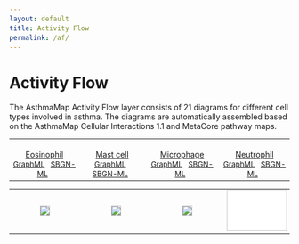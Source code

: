 ```yaml
---
layout: default
title: Activity Flow
permalink: /af/
---
```


# Activity Flow

The AsthmaMap Activity Flow layer consists of 21 diagrams for different cell types involved in asthma. The diagrams are automatically assembled based on the AsthmaMap Cellular Interactions 1.1 and MetaCore pathway maps.

<table>
    <tr valign="bottom">
      <td style="width: 225px;" align="center"> <a href="/glycolysis/"><br />Eosinophil</a> <br /> <font size="2"> 
<a href="/af/eosinophil.graphml" target="_blank">GraphML</a> &nbsp;
<a href="/af/eosinophil.sbgn" target="_blank">SBGN-ML</a> &nbsp;
</font> </td>
      <td style="width: 225px;" align="center"> <a href="/eicosanoids/"><br />Mast cell</a> <br /> <font size="2"> 
<a href="/af/mastcell.graphml" target="_blank">GraphML</a> &nbsp; 
<a href="/af/mastcell.sbgn" target="_blank">SBGN-ML</a> &nbsp; 
</font> </td>
      <td style="width: 225px;" align="center"> <a href="/mevalonate/"><br />Microphage</a> <br /> <font size="2"> 
<a href="/af/microphage.graphml" target="_blank">GraphML</a> &nbsp;
<a href="/af/microphage.sbgn" target="_blank">SBGN-ML</a> &nbsp;
</font> </td>
      <td style="width: 225px;" align="center"> <a href="/glycogen/"><br />Neutrophil</a> <br /> <font size="2"> 
<a href="/af/neutrophil.graphml" target="_blank">GraphML</a> &nbsp;
<a href="/af/neutrophil.sbgn" target="_blank">SBGN-ML</a> &nbsp;
</font> </td>
    </tr>
</table>
<table>
    <tr>
      <td style="width: 225px;" align="center"><a href="/glycolysis/"><img src="/images/af/F000-empty-cut.png.png" style="border: #c6c6c6 1px solid; width: 195px;"/></a></td>
      <td style="width: 225px;" align="center"><a href="/eicosanoids/"><img src="/images/af/F000-empty-cut.png.png" style="border: #c6c6c6 1px solid; width: 195px;"/></a></td>
      <td style="width: 225px;" align="center"><a href="/mevalonate/"><img src="/images/af/F000-empty-cut.png.png" style="border: #c6c6c6 1px solid; width: 195px;"/></a></td>
      <td style="width: 225px;" align="center"><a href="/glycogen/"><img src="/images/af/F000-empty-cut.png" style="border: #c6c6c6 1px solid; width: 195px;"/></a></td>
    </tr>
</table>

